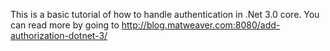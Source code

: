 This is a basic tutorial of how to handle authentication in .Net 3.0 core.
You can read more by going to http://blog.matweaver.com:8080/add-authorization-dotnet-3/